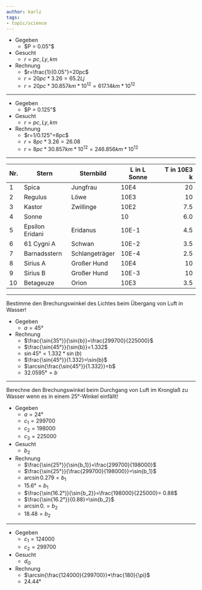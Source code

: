 ```yaml
---
author: karlz
tags:
- topic/science
---
```


- Gegeben
	- $P = 0.05"$
- Gesucht
	- $r = pc, Ly, km$
- Rechnung
	- $r=\frac{1}{0.05"}=20pc$
	- $r=20pc*3.26=65.2Lj$
	- $r=20pc*30.857km*10^{12}=617.14km*10^{12}$

- - -

- Gegeben
	- $P = 0.125"$
- Gesucht
	- $r = pc, Ly, km$
- Rechnung
	- $r=1/0.125"=8pc$
	- $r=8pc*3.26=26.08$
	- $r=8pc*30.857km*10^{12}=246.856km*10^{12}$

- - -

| Nr. | Stern           | Sternbild      | L in L Sonne | T in 10E3 k |
|:--- | --------------- | -------------- | ------------ | -----------:|
| 1   | Spica           | Jungfrau       | 10E4         |          20 |
| 2   | Regulus         | Löwe           | 10E3         |          10 |
| 3   | Kastor          | Zwillinge      | 10E2         |         7.5 |
| 4   | Sonne           |                | 10           |         6.0 |
| 5   | Epsilon Eridani | Eridanus       | 10E-1        |         4.5 |
| 6   | 61 Cygni A      | Schwan         | 10E-2        |         3.5 |
| 7   | Barnadsstern    | Schlangeträger | 10E-4        |         2.5 |
| 8   | Sirius A        | Großer Hund    | 10E4         |          10 |
| 9   | Sirius B        | Großer Hund    | 10E-3        |          10 |
| 10  | Betageuze       | Orion          | 10E3         |         3.5 |

- - -

Bestimme den Brechungswinkel des Lichtes beim Übergang von Luft in Wasser!

- Gegeben
	- $a = 45°$
- Rechnung
	- $\frac{\sin{35°}}{\sin{b}}=\frac{299700}{225000}$
	- $\frac{\sin{45°}}{\sin{b}}=1.332$
	- $\sin{45°} = 1.332*\sin(b)$
	- $\frac{\sin{45°}}{1.332}=\sin{b}$
	- $\arcsin{\frac{\sin{45°}}{1.332}}=b$
	- $32.0595°=b$

- - -

Berechne den Brechungswinkel beim Durchgang von Luft im Kronglaß zu Wasser wenn es in einem 25°-Winkel einfällt!

- Gegeben
	- $a=24°$
	- $c_1=299700$
	- $c_2=198000$
	- $c_3=225000$
- Gesucht
	- $b_2$
- Rechnung
	- $\frac{\sin{25°}}{\sin{b_1}}=\frac{299700}{198000}$
	- $\frac{\sin{25°}}{\frac{299700}{198000}}=\sin{b_1}$
	- $\arcsin{0.279}=b_1$
	- $15.6°=b_1$
	- $\frac{\sin(16.2°)}{\sin{b_2}}=\frac{198000}{225000}= 0.88$
	- $\frac{\sin{16.2°}}{0.88}=\sin{b_2}$
	- $\arcsin{0.}=b_2$
	- $18.48=b_2$

- - -

- Gegeben
	- $c_1=124000$
	- $c_2=299700$
- Gesucht
	- $d_G$
- Rechnung
	- $\arcsin{\frac{124000}{299700}}*\frac{180}{\pi}$
	- $24.44°$
